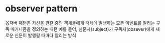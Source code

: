 # observer pattern
옵저버 패턴은 자신을 관찰 중인 객체들에게 객체에 발생하는 모든 이벤트를 알리는 구독 매커니즘을 정의하는 패턴
예를 들어, 신문사(subject)가 구독자(obsever)에게 새로운 신문이 발행될 때마다 알리는 방식

